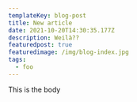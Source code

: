 ```yaml
---
templateKey: blog-post
title: New article
date: 2021-10-20T14:30:35.177Z
description: Weilà??
featuredpost: true
featuredimage: /img/blog-index.jpg
tags:
  - foo
---
```

This is the body